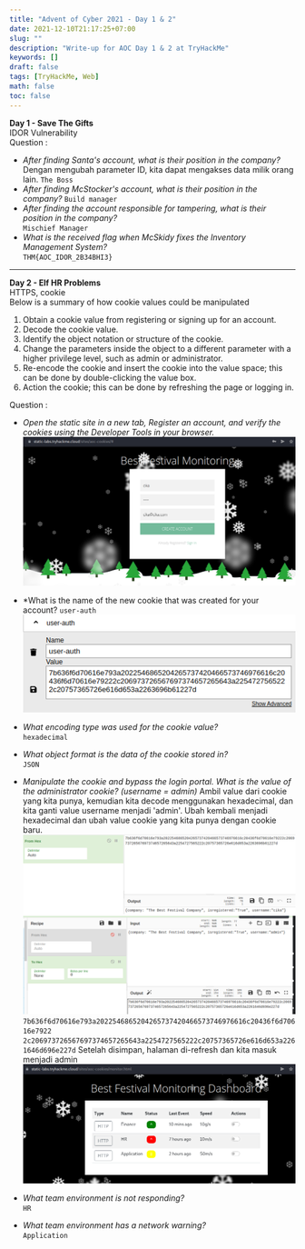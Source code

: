 ```yaml
---
title: "Advent of Cyber 2021 - Day 1 & 2"
date: 2021-12-10T21:17:25+07:00
slug: ""
description: "Write-up for AOC Day 1 & 2 at TryHackMe"
keywords: []
draft: false
tags: [TryHackMe, Web]
math: false
toc: false
---
```


**Day 1 - Save The Gifts**\
IDOR Vulnerability \
Question : 
- *After finding Santa's account, what is their position in the company?*
Dengan mengubah parameter ID, kita dapat mengakses data milik orang lain.
`The Boss`
- *After finding McStocker's account, what is their position in the company?*
`Build manager`
- *After finding the account responsible for tampering, what is their position in the company?*\
`Mischief Manager`
- *What is the received flag when McSkidy fixes the Inventory Management System?*\
`THM{AOC_IDOR_2B34BHI3}`
---
**Day 2 - Elf HR Problems**\
HTTPS, cookie\
Below is a summary of how cookie values could be manipulated
1. Obtain a cookie value from registering or signing up for an account.
2. Decode the cookie value.
3. Identify the object notation or structure of the cookie.
4. Change the parameters inside the object to a different parameter with a higher privilege level, such as admin or administrator.
5. Re-encode the cookie and insert the cookie into the value space; this can be done by double-clicking the value box.
6. Action the cookie; this can be done by refreshing the page or logging in.

Question : 
- *Open the static site in a new tab, Register an account, and verify the cookies using the Developer Tools in your browser.*
![910e2f94eaf3731de652a15f0728e02d.png](/images/aocday1/910e2f94eaf3731de652a15f0728e02d.png)
- *What is the name of the new cookie that was created for your account?
`user-auth` 
![5e1dc8de25e1b6473775c77de1c946e4.png](/images/aocday1/5e1dc8de25e1b6473775c77de1c946e4.png)

- *What encoding type was used for the cookie value?*\
`hexadecimal`
- *What object format is the data of the cookie stored in?*\
`JSON`
- *Manipulate the cookie and bypass the login portal. What is the value of the administrator cookie? (username = admin)*
Ambil value dari cookie yang kita punya, kemudian kita decode menggunakan hexadecimal, dan kita ganti value username menjadi 'admin'. Ubah kembali menjadi hexadecimal dan ubah value cookie yang kita punya dengan cookie baru. 
![75531db4e0294589ee4428d4d35d68fa.png](/images/aocday1/75531db4e0294589ee4428d4d35d68fa.png)
![501575c0478b451b8bf1c46830e0e248.png](/images/aocday1/501575c0478b451b8bf1c46830e0e248.png)\
`7b636f6d70616e793a2022546865204265737420466573746976616c20436f6d70616e7922
2c206973726567697374657265643a2254727565222c20757365726e616d653a2261646d696e227d`
Setelah disimpan, halaman di-refresh dan kita masuk menjadi admin
![d9edfafc1f3a25589f99904dd661d724.png](/images/aocday1/d9edfafc1f3a25589f99904dd661d724.png)
- *What team environment is not responding?*\
`HR`
- *What team environment has a network warning?*\
`Application`